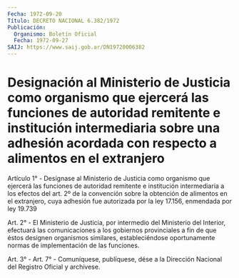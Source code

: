 ```yaml
---
Fecha: 1972-09-20
Título: DECRETO NACIONAL 6.382/1972
Publicación:
  Organismo: Boletín Oficial
  Fecha: 1972-09-27
SAIJ: https://www.saij.gob.ar/DN19720006382
---
```

# Designación al Ministerio de Justicia como organismo que ejercerá las funciones de autoridad remitente e institución intermediaria sobre una adhesión acordada con respecto a alimentos en el extranjero

<a id="1"></a>
Artículo 1° - Desígnase al Ministerio de Justicia como organismo que ejercerá las funciones de autoridad remitente e institución intermediaria a los efectos del art. 2º de la convención sobre la obtención de alimentos en el extranjero, cuya adhesión fue autorizada por la ley 17.156, enmendada por ley 19.739

<a id="2"></a>
Art. 2° - El Ministerio de Justicia, por intermedio del Ministerio del Interior, efectuará las comunicaciones a los gobiernos provinciales a fin de que éstos designen organismos similares, estableciéndose oportunamente normas de implementación de las funciones.

<a id="3"></a>
Art. 3° - Art. 7° - Comuníquese, publíquese, dése a la Dirección Nacional del Registro Oficial y archívese.